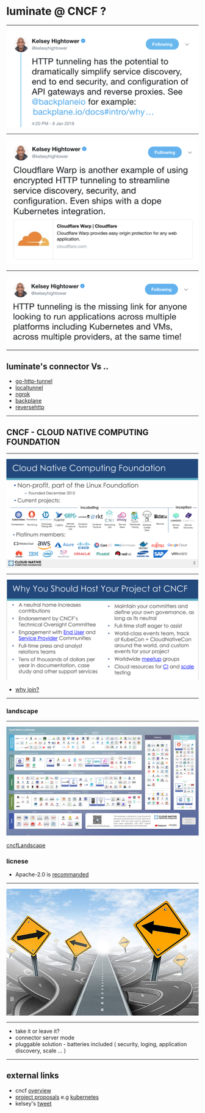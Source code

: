 # luminate @ CNCF ?

---

![backplane](backplane.png)

---

![cf-wrap](cf-wrap.png)

---

![http-tunnnel](http-tunnnel.png)

---

## luminate's connector Vs ..

- [go-http-tunnel](https://github.com/mmatczuk/go-http-tunnel)
- [localtunnel](https://localtunnel.github.io/www/)
- [ngrok](https://ngrok.com/2)
- [backplane](https://www.backplane.io/)
- [reversehttp](http://reversehttp.net/)

---

## CNCF - CLOUD NATIVE COMPUTING FOUNDATION

---

![projects](projects.png)

---

![why](why.png)

- [why join?](https://www.cncf.io/projects/)

---

### landscape

---

![cncfLandscape](cncfLandscape.png)

[cncfLandscape](https://github.com/cncf/landscape)

### licnese

- Apache-2.0 is [recommanded](https://www.cncf.io/blog/2017/02/01/cncf-recommends-aslv2/)


---

![directions](directions.jpg)

---

- take it or leave it?
- connector server mode
- pluggable solution - batteries included ( security, loging, application discovery, scale ... )

---

## external links

* cncf [overview](https://docs.google.com/presentation/d/1BoxFeENJcINgHbKfygXpXROchiRO2LBT-pzdaOFr4Zg/edit#slide=id.g2c13d20ecb_1_0)
* [project proposals](https://github.com/cncf/toc/blob/master/process/project_proposals.adoc) e.g [kubernetes](https://github.com/cncf/toc/blob/master/proposals/kubernetes.adoc)
* kelsey's [tweet](https://twitter.com/kelseyhightower/status/950371704504598529) 
